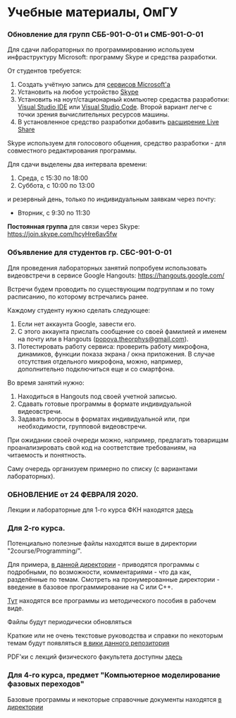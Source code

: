 # Учебные материалы, ОмГУ

### Обновление для групп СББ-901-О-01 и СМБ-901-О-01

Для сдачи лабораторных по программированию используем инфраструктуру Microsoft: программу Skype и средства разработки.

От студентов требуется:
1. Создать учётную запись для [сервисов Microsoft'а](https://signup.live.com/signup)
2. Установить на любое устройство [Skype](https://www.skype.com/en/get-skype/)
3. Установить на ноут/стационарный компьютер средаства разработки: [Visual Studio IDE](https://visualstudio.microsoft.com/vs/) или [Visual Studio Code](https://code.visualstudio.com/). Второй вариант легче с точки зрения вычислительных ресурсов машины.
4. В установленное средство разработки добавить [расширение Live Share](https://visualstudio.microsoft.com/services/live-share/)

Skype используем для голосового общения, средство разработки - для совместного редактирования программы.

Для сдачи выделены два интервала времени:
1. Среда, с 15:30 по 18:00
2. Суббота, с 10:00 по 13:00

и резервный день, только по индивидуальным заявкам через почту:

* Вторник, с 9:30 по 11:30

**Постоянная группа** для связи через Skype: https://join.skype.com/hcyHre6av5fw

### Объявление для студентов гр. СБС-901-О-01

Для проведения лабораторных занятий попробуем использовать видеовстречи в сервисе Google Hangouts: https://hangouts.google.com/

Встречи будем проводить по существующим подгруппам и по тому расписанию, по которому встречались ранее.

Каждому студенту нужно сделать следующее:
1. Если нет аккаунта Google, завести его.
2. С этого аккаунта прислать сообщение со своей фамилией и именем на почту или в Hangouts (popova.theorphys@gmail.com).
3. Потестировать работу сервиса: проверить работу микрофона, динамиков, функции показа экрана / окна приложения.
В случае отсутствия отдельного микрофона, можно, например, дополнительно подключиться еще и со смартфона.

Во время занятий нужно:
1. Находиться в Hangouts под своей учетной записью.
2. Сдавать готовые программы в формате индивидуальной видеовстречи.
3. Задавать вопросы в форматах индивидуальной или, при необходимости, групповой видеовстречи.

При ожидании своей очереди можно, например, предлагать товарищам проанализировать свой код на соответствие требованиям, на читаемость и понятность.

Саму очередь организуем примерно по списку (с вариантами лабораторных).

### ОБНОВЛЕНИЕ от 24 ФЕВРАЛЯ 2020.

Лекции и лабораторные для 1-го курса ФКН находятся [здесь](https://github.com/posgen/OmsuMaterials/tree/master/FKN)


### Для 2-го курса.

Потенциально полезные файлы находятся выше в директории "2course/Programming/".

Для примера, [в данной директории](https://github.com/posgen/OmsuMaterials/tree/master/2course/Programming/examples/) - приводятся программы с подробными, по возможности, комментариями - что да как, разделённые по темам. Смотреть на пронумерованные директории - введение в базовое программирование на C или C++.

[Тут](https://github.com/posgen/OmsuMaterials/tree/master/2course/Programming/examples/from_study_guide/) находятся все программы из методического пособия в рабочем виде.

Файлы будут периодически обновляться

Краткие или не очень текстовые руководства и справки по некоторым темам будут появляться [в вики данного репозитория](https://github.com/posgen/OmsuMaterials/wiki)

PDF'ки с лекций физического факультета доступны [здесь](https://github.com/posgen/OmsuMaterials/tree/master/2course/Programming/docs/lectures)

### Для 4-го курса, предмет "Компьютерное моделирование фазовых переходов"

Базовые программы и некоторые справочные документы находятся [в директории](https://github.com/posgen/OmsuMaterials/tree/master/4course/phaseTransitions/)
